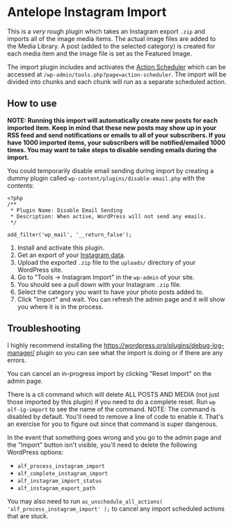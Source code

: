 # Antelope Instagram Import

This is a _very_ rough plugin which takes an Instagram export `.zip` and imports all of the image media items. The actual image files are added to the Media Library. A post (added to the selected category) is created for each media item and the image file is set as the Featured Image.

The import plugin includes and activates the [Action Scheduler](https://actionscheduler.org/) which can be accessed at `/wp-admin/tools.php?page=action-scheduler`. The import will be divided into chunks and each chunk will run as a separate scheduled action.

## How to use

**NOTE: Running this import will automatically create new posts for each imported item. Keep in mind that these new posts may show up in your RSS feed and send notifications or emails to all of your subscribers. If you have 1000 imported items, your subscribers will be notified/emailed 1000 times. You may want to take steps to disable sending emails during the import.**

You could temporarily disable email sending during import by creating a dummy plugin called `wp-content/plugins/disable-email.php` with the contents:

```
<?php
/**
 * Plugin Name: Disable Email Sending
 * Description: When active, WordPress will not send any emails.
 */

add_filter('wp_mail', '__return_false');
```

1. Install and activate this plugin.
2. Get an export of your [Instagram data](https://accountscenter.instagram.com/info_and_permissions/dyi/?entry_point=notification).
3. Upload the exported `.zip` file to the `uploads/` directory of your WordPress site.
4. Go to "Tools -> Instagram Import" in the `wp-admin` of your site.
5. You should see a pull down with your Instagram `.zip` file.
6. Select the category you want to have your photo posts added to.
7. Click "Import" and wait. You can refresh the admin page and it will show you where it is in the process.

## Troubleshooting

I highly recommend installing the https://wordpress.org/plugins/debug-log-manager/ plugin so you can see what the import is doing or if there are any errors.

You can cancel an in-progress import by clicking "Reset Import" on the admin page.

There is a cli command which will delete ALL POSTS AND MEDIA (not just those imported by this plugin) if you need to do a complete reset. Run `wp alf-ig-import` to see the name of the command. NOTE: The command is disabled by default. You'll need to remove a line of code to enable it. That's an exercise for you to figure out since that command is super dangerous.

In the event that something goes wrong and you go to the admin page and the "Import" button isn't visible, you'll need to delete the following WordPress options:

* `alf_process_instagram_import`
* `alf_complete_instagram_import`
* `alf_instagram_import_status`
* `alf_instagram_export_path`

You may also need to run `as_unschedule_all_actions( 'alf_process_instagram_import' );` to cancel any import scheduled actions that are stuck.